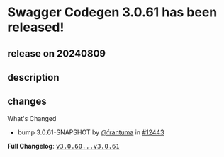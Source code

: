 # Swagger Codegen 3.0.61 has been released!

## release on 20240809
## description
## changes
What's Changed

* bump 3.0.61-SNAPSHOT by <a class="user-mention notranslate" data-hovercard-type="user" data-hovercard-url="/users/frantuma/hovercard" data-octo-click="hovercard-link-click" data-octo-dimensions="link_type:self" href="https://github.com/frantuma">@frantuma</a> in <a class="issue-link js-issue-link" data-error-text="Failed to load title" data-id="2457191502" data-permission-text="Title is private" data-url="https://github.com/swagger-api/swagger-codegen/issues/12443" data-hovercard-type="pull_request" data-hovercard-url="/swagger-api/swagger-codegen/pull/12443/hovercard" href="https://github.com/swagger-api/swagger-codegen/pull/12443">#12443</a>

<strong>Full Changelog</strong>: <a class="commit-link" href="https://github.com/swagger-api/swagger-codegen/compare/v3.0.60...v3.0.61"><tt>v3.0.60...v3.0.61</tt></a>

